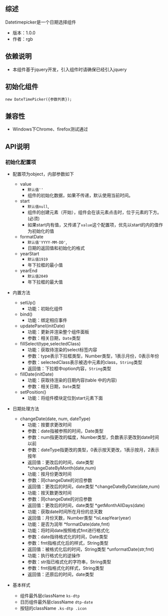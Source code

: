 ## 综述

Datetimepicker是一个日期选择组件

* 版本：1.0.0
* 作者：rgb

## 依赖说明
* 本组件基于jquery开发，引入组件时请确保已经引入jquery

## 初始化组件

    new DateTimePicker({参数列表});

## 兼容性
* Windows下Chrome、firefox测试通过

## API说明

### 初始化配置项

* 配置项为object，内部参数如下
    * value 
        * `默认值''`
        * 组件的初始化数据，如果不传递，默认使用当前时间。
    * start
        * `默认值null`,
        * 组件的创建元素（开始），组件会在该元素点击时，位于元素的下方。(必须)
        * 如果start内有值，又传递了`value`这个配置项，优先以start的内的值作为初始化的值
    * formatDate 
        * `默认值'YYYY-MM-DD'`,
        * 日期的返回值和初始化的格式
    * yearStart 
        * `默认值1919`
        * 年下拉框的最小值
    * yearEnd 
        * `默认值2049`
        * 年下拉框的最大值


* 内置方法
    * setUp()
        * 功能：初始化组件
    * bind()
        * 功能：绑定相应事件
    * updatePanel(initDate)
        * 功能：更新并渲染整个组件面板
        * 参数：相关日期，`Date`类型
    * fillSelect(type,selectedClass)
        * 功能：获取待渲染的select标签内容
        * 参数：type表示下拉框类型，Number类型，1表示月份，0表示年份
        * 参数：selectedClass表示被选中元素的class，`String`类型
        * 返回值：下拉框中option内容，`String`类型
    * fillDate(initDate)
        * 功能：获取待渲染的日期内容(table 中的内容)
        * 参数：相关日期，`Date`类型
    * setPosition()
        * 功能：将组件模块定位到start元素下面
* 日期处理方法          
    * changeDate(date, num, dateType)
        * 功能：按要求更改时间
        * 参数：date指被参照的时间，Date类型
        * 参数：num指更改的幅度，Number类型，负数表示更改到date时间以前
        * 参数：dateType指更改的类型，0表示按天更改，1表示按月，2表示按年
        * 返回值：更改后的时间，date类型
    *changeDateByMonth(date,num)
        * 功能：按月份更改时间
        * 参数：同changeDate的对应参数
        * 返回值：更改后的时间，date类型
    *changeDateByDate(date,num)
        * 功能：按天数更改时间
        * 参数：同changeDate的对应参数
        * 返回值：更改后的时间，date类型
    *getMonthAllDays(date)
        * 功能：获取date时间所在月份的总天数
        * 返回值：月份天数，Number类型
    *isLeapYear(year)
        * 功能：是否为润年
    *formatDate(date,fmt)
        * 功能：将时间date按照格式fmt进行格式化
        * 参数：date指待格式化的时间，Date类型
        * 参数：fmt指格式化后的样式，String类型
        * 返回值：被格式化后的时间，String类型
    *unformatDate(str,fmt)
        * 功能：执行格式化的逆操作
        * 参数：str指已格式化的字符串，String类型
        * 参数：fmt指格式化的样式，String类型
        * 返回值：还原后的时间，date类型

* 基本样式
    * 组件最外层className `ks-dtp`
    * 日历组件最外层className `dtp-date`
    * 按钮的className `.ks-dtp .icon`    